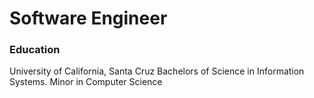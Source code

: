 # Software Engineer

### Education
University of California, Santa Cruz
Bachelors of Science in Information Systems. Minor in Computer Science


